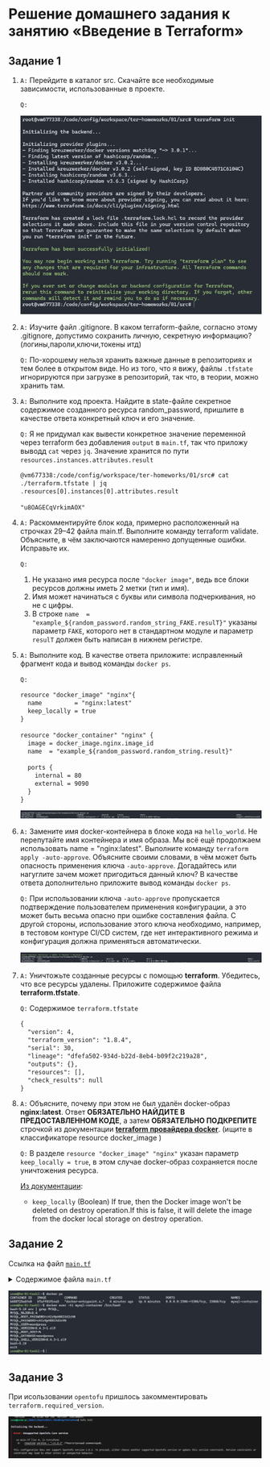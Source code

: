 # Решение домашнего задания к занятию «Введение в Terraform»

## Задание 1

1. `A:` Перейдите в каталог src. Скачайте все необходимые зависимости, использованные в проекте.

    `Q:`

    ![init](./images/1.png)

2. `A:` Изучите файл .gitignore. В каком terraform-файле, согласно этому .gitignore, допустимо сохранить личную, секретную информацию?(логины,пароли,ключи,токены итд)

    `Q:` По-хорошему нельзя хранить важные данные в репозиториях и тем более в открытом виде.
    Но из того, что я вижу, файлы `.tfstate` игнорируются при загрузке в репозиторий, так что, в теории, можно хранить там.

3. `A:` Выполните код проекта. Найдите в state-файле секретное содержимое созданного ресурса random_password, пришлите в качестве ответа конкретный ключ и его значение.

    `Q:` Я не придумал как вывести конкретное значение переменной через terraform без добавления `output` в `main.tf`, так что приложу выводд `cat` через `jq`. Значение хранится по пути `resources.instances.attributes.result`
    ```
    @vm677338:/code/config/workspace/ter-homeworks/01/src# cat ./terraform.tfstate | jq .resources[0].instances[0].attributes.result
    
    "u8OAGECqVrkimAOX"
    ```

4. `A:` Раскомментируйте блок кода, примерно расположенный на строчках 29–42 файла main.tf. Выполните команду terraform validate. Объясните, в чём заключаются намеренно допущенные ошибки. Исправьте их.

    `Q:`
    1. Не указано имя ресурса после `"docker image"`, ведь все блоки ресурсов должны иметь 2 метки (тип и имя).
    2. Имя может начинаться с буквы или символа подчеркивания, но не с цифры.
    3. В строке `name  = "example_${random_password.random_string_FAKE.resulT}"` указаны параметр `FAKE`, которого нет в стандартном модуле и параметр `resulT` должен быть написан в нижнем регистре.

5. `A:` Выполните код. В качестве ответа приложите: исправленный фрагмент кода и вывод команды `docker ps`.

    `Q:`
    ```
    resource "docker_image" "nginx"{
      name         = "nginx:latest"
      keep_locally = true
    }

    resource "docker_container" "nginx" {
      image = docker_image.nginx.image_id
      name  = "example_${random_password.random_string.result}"

      ports {
        internal = 80
        external = 9090
      }
    }
    ```

    ![docker ps](./images/2.png)

6. `A:` Замените имя docker-контейнера в блоке кода на ```hello_world```. Не перепутайте имя контейнера и имя образа. Мы всё ещё продолжаем использовать name = "nginx:latest". Выполните команду ```terraform apply -auto-approve```.
Объясните своими словами, в чём может быть опасность применения ключа  ```-auto-approve```. Догадайтесь или нагуглите зачем может пригодиться данный ключ? В качестве ответа дополнительно приложите вывод команды ```docker ps```.

    `Q:` При использовании ключа `-auto-approve` пропускается подтверждение пользователем применения конфигурации, а это может быть весьма опасно при ошибке составления файла. С другой стороны, использование этого ключа необходимо, например, в тестовом контуре CI/CD систем, где нет интерактивного режима и конфигурация должна применяться автоматически.

    ![docker ps](./images/3.png)

7. `A:` Уничтожьте созданные ресурсы с помощью **terraform**. Убедитесь, что все ресурсы удалены. Приложите содержимое файла **terraform.tfstate**. 

    `Q:` Содержимое `terraform.tfstate`
    ```
    {
      "version": 4,
      "terraform_version": "1.8.4",
      "serial": 30,
      "lineage": "dfefa502-934d-b22d-8eb4-b09f2c219a28",
      "outputs": {},
      "resources": [],
      "check_results": null
    }
    ```

8. `A:` Объясните, почему при этом не был удалён docker-образ **nginx:latest**. Ответ **ОБЯЗАТЕЛЬНО НАЙДИТЕ В ПРЕДОСТАВЛЕННОМ КОДЕ**, а затем **ОБЯЗАТЕЛЬНО ПОДКРЕПИТЕ** строчкой из документации [**terraform провайдера docker**](https://docs.comcloud.xyz/providers/kreuzwerker/docker/latest/docs).  (ищите в классификаторе resource docker_image )

    `Q:` В разделе `resource "docker_image" "nginx"` указан параметр `keep_locally = true`, в этом случае docker-образ сохраняется после уничтожения ресурса.

    [Из документации](https://docs.comcloud.xyz/providers/kreuzwerker/docker/latest/docs/resources/image#keep_locally):

      * ```keep_locally``` (Boolean) If true, then the Docker image won't be deleted on destroy operation.If this is false, it will delete the image from the docker local storage on destroy operation.


## Задание 2

Ссылка на файл [`main.tf`](main.tf)

<details>
  <summary>Содержимое файла <code>main.tf</code></summary>

    terraform {
      required_providers {
        docker = {
          source  = "kreuzwerker/docker"
          version = "~> 3.0.1"
        }
      }
      required_version = "~>1.8.4" /*Многострочный комментарий.
     Требуемая версия terraform */
    }
    
    resource "random_password" "random_string" {
      length      = 16
      special     = false
      min_upper   = 1
      min_lower   = 1
      min_numeric = 1
    }
    
    
    provider "docker" {
      host     = "ssh://username@hostname:22"
      ssh_opts = ["-o", "StrictHostKeyChecking=no", "-o", "UserKnownHostsFile=/dev/null"]
    }
    
    resource "docker_image" "mysql"{
      name         = "mysql:8"
      keep_locally = false
    }
    
    resource "docker_container" "mysql" {
      image = docker_image.mysql.image_id
      name  = "mysql-container"
      env = ["MYSQL_ROOT_PASSWORD=${random_password.random_string.result}",
        "MYSQL_DATABASE=wordpress",
        "MYSQL_USER=wordpress",
        "MYSQL_PASSWORD=${random_password.random_string.result}",
        "MYSQL_ROOT_HOST=%"]
    
      ports {
        internal = 3306
        external = 3306
      }
    }

</details>

![docker exec](./images/4.png)

## Задание 3

При исользовании `opentofu` пришлось закомментировать `terraform.required_version`.

![tofu init](./images/5.png)